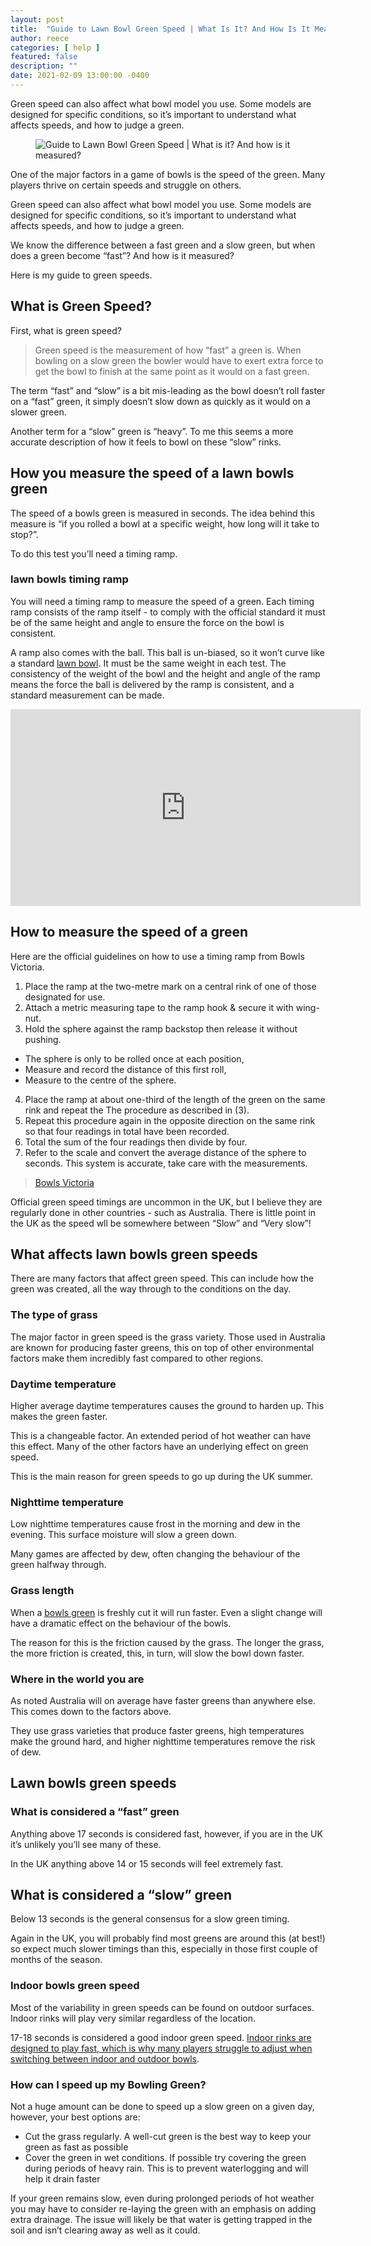 ```yaml
---
layout: post
title:  "Guide to Lawn Bowl Green Speed | What Is It? And How Is It Measured?"
author: reece
categories: [ help ]
featured: false
description: ""
date: 2021-02-09 13:00:00 -0400
---
```

    

<!-- wp:paragraph -->
<p xmlns="http://www.w3.org/1999/xhtml">Green speed can also affect what bowl model you use. Some models are designed for specific conditions, so it’s important to understand what affects speeds, and how to judge a green.</p>
<!-- /wp:paragraph -->

<!-- wp:image {"id":188,"sizeSlug":"full","linkDestination":"none"} -->
<figure class="wp-block-image size-full"><img src="/img/posts/lawn-bowls-green-speed.jpg" alt="Guide to Lawn Bowl Green Speed | What is it? And how is it measured?" class="wp-image-188"/></figure>
<!-- /wp:image -->

<!-- wp:paragraph -->
<p>One of the major factors in a game of bowls is the speed of the green. Many players thrive on certain speeds and struggle on others.</p>
<!-- /wp:paragraph -->

<!-- wp:paragraph -->
<p>Green speed can also affect what bowl model you use. Some models are designed for specific conditions, so it’s important to understand what affects speeds, and how to judge a green.</p>
<!-- /wp:paragraph -->

<!-- wp:paragraph -->
<p>We know the difference between a fast green and a slow green, but when does a green become “fast”? And how is it measured?</p>
<!-- /wp:paragraph -->

<!-- wp:paragraph -->
<p>Here is my guide to green speeds.</p>
<!-- /wp:paragraph -->

<!-- wp:heading -->
<h2><a href="#what-is-green-speed"></a>What is Green Speed?</h2>
<!-- /wp:heading -->

<!-- wp:paragraph -->
<p>First, what is green speed?</p>
<!-- /wp:paragraph -->

<!-- wp:quote -->
<blockquote class="wp-block-quote"><p>Green speed is the measurement of how “fast” a green is. When bowling on a slow green the bowler would have to exert extra force to get the bowl to finish at the same point as it would on a fast green.</p></blockquote>
<!-- /wp:quote -->

<!-- wp:paragraph -->
<p>The term “fast” and “slow” is a bit mis-leading as the bowl doesn’t roll faster on a “fast” green, it simply doesn’t slow down as quickly as it would on a slower green.</p>
<!-- /wp:paragraph -->

<!-- wp:paragraph -->
<p>Another term for a “slow” green is “heavy”. To me this seems a more accurate description of how it feels to bowl on these “slow” rinks.</p>
<!-- /wp:paragraph -->

<!-- wp:heading -->
<h2><a href="#how-you-measure-the-speed-of-a-lawn-bowls-green"></a>How you measure the speed of a lawn bowls green</h2>
<!-- /wp:heading -->

<!-- wp:paragraph -->
<p>The speed of a bowls green is measured in seconds. The idea behind this measure is “if you rolled a bowl at a specific weight, how long will it take to stop?”.</p>
<!-- /wp:paragraph -->

<!-- wp:paragraph -->
<p>To do this test you’ll need a timing ramp.</p>
<!-- /wp:paragraph -->

<!-- wp:heading {"level":3} -->
<h3><a href="#lawn-bowls-timing-ramp"></a>lawn bowls timing ramp</h3>
<!-- /wp:heading -->

<!-- wp:paragraph -->
<p>You will need a timing ramp to measure the speed of a green. Each timing ramp consists of the ramp itself - to comply with the official standard it must be of the same height and angle to ensure the force on the bowl is consistent.</p>
<!-- /wp:paragraph -->

<!-- wp:paragraph -->
<p>A ramp also comes with the ball. This ball is un-biased, so it won’t curve like a standard <a href="https://www.jackhighbowls.com/help/how-lawn-bowls-are-made/">lawn bowl</a>. It must be the same weight in each test. The consistency of the weight of the bowl and the height and angle of the ramp means the force the ball is delivered by the ramp is consistent, and a standard measurement can be made.</p>
<!-- /wp:paragraph -->

<!-- wp:html -->
<iframe width="560" height="315" src="https://www.youtube.com/embed/PFj652AoLAQ" frameborder="0" allow="accelerometer; autoplay; clipboard-write; encrypted-media; gyroscope; picture-in-picture" allowfullscreen="allowfullscreen"></iframe>
<!-- /wp:html -->

<!-- wp:heading -->
<h2><a href="#how-to-measure-the-speed-of-a-green"></a>How to measure the speed of a green</h2>
<!-- /wp:heading -->

<!-- wp:paragraph -->
<p>Here are the official guidelines on how to use a timing ramp from Bowls Victoria.</p>
<!-- /wp:paragraph -->

<!-- wp:list {"ordered":true} -->
<ol><li>Place the ramp at the two-metre mark on a central rink of one of those designated for use.</li><li>Attach a metric measuring tape to the ramp hook &amp; secure it with wing-nut.</li><li>Hold the sphere against the ramp backstop then release it without pushing.</li></ol>
<!-- /wp:list -->

<!-- wp:list -->
<ul><li>The sphere is only to be rolled once at each position,</li><li>Measure and record the distance of this first roll,</li><li>Measure to the centre of the sphere.</li></ul>
<!-- /wp:list -->

<!-- wp:list {"ordered":true,"start":4} -->
<ol start="4"><li>Place the ramp at about one-third of the length of the green on the same rink and repeat the The procedure as described in (3).</li><li>Repeat this procedure again in the opposite direction on the same rink so that four readings in total have been recorded.</li><li>Total the sum of the four readings then divide by four.</li><li>Refer to the scale and convert the average distance of the sphere to seconds. This system is accurate, take care with the measurements.</li></ol>
<!-- /wp:list -->

<!-- wp:quote -->
<blockquote class="wp-block-quote"><p><a href="https://www.bowlsvic.org.au/wp-content/uploads/2019/01/2013-2014-Timing-Ramp-Proceedures-for-Timing-Greens.pdf">Bowls Victoria</a></p></blockquote>
<!-- /wp:quote -->

<!-- wp:paragraph -->
<p>Official green speed timings are uncommon in the UK, but I believe they are regularly done in other countries - such as Australia. There is little point in the UK as the speed wll be somewhere between “Slow” and “Very slow”!</p>
<!-- /wp:paragraph -->

<!-- wp:heading -->
<h2><a href="#what-affects-lawn-bowls-green-speeds"></a>What affects lawn bowls green speeds</h2>
<!-- /wp:heading -->

<!-- wp:paragraph -->
<p>There are many factors that affect green speed. This can include how the green was created, all the way through to the conditions on the day.</p>
<!-- /wp:paragraph -->

<!-- wp:heading {"level":3} -->
<h3><a href="#the-type-of-grass"></a>The type of grass</h3>
<!-- /wp:heading -->

<!-- wp:paragraph -->
<p>The major factor in green speed is the grass variety. Those used in Australia are known for producing faster greens, this on top of other environmental factors make them incredibly fast compared to other regions.</p>
<!-- /wp:paragraph -->

<!-- wp:heading {"level":3} -->
<h3><a href="#daytime-temperature"></a>Daytime temperature</h3>
<!-- /wp:heading -->

<!-- wp:paragraph -->
<p>Higher average daytime temperatures causes the ground to harden up. This makes the green faster.</p>
<!-- /wp:paragraph -->

<!-- wp:paragraph -->
<p>This is a changeable factor. An extended period of hot weather can have this effect. Many of the other factors have an underlying effect on green speed.</p>
<!-- /wp:paragraph -->

<!-- wp:paragraph -->
<p>This is the main reason for green speeds to go up during the UK summer.</p>
<!-- /wp:paragraph -->

<!-- wp:heading {"level":3} -->
<h3><a href="#nighttime-temperature"></a>Nighttime temperature</h3>
<!-- /wp:heading -->

<!-- wp:paragraph -->
<p>Low nighttime temperatures cause frost in the morning and dew in the evening. This surface moisture will slow a green down.</p>
<!-- /wp:paragraph -->

<!-- wp:paragraph -->
<p>Many games are affected by dew, often changing the behaviour of the green halfway through.</p>
<!-- /wp:paragraph -->

<!-- wp:heading {"level":3} -->
<h3><a href="#grass-length"></a>Grass length</h3>
<!-- /wp:heading -->

<!-- wp:paragraph -->
<p>When a <a href="https://www.jackhighbowls.com/help/how-to-build-and-maintain-lawn-bowls-green/">bowls green</a> is freshly cut it will run faster. Even a slight change will have a dramatic effect on the behaviour of the bowls.</p>
<!-- /wp:paragraph -->

<!-- wp:paragraph -->
<p>The reason for this is the friction caused by the grass. The longer the grass, the more friction is created, this, in turn, will slow the bowl down faster.</p>
<!-- /wp:paragraph -->

<!-- wp:heading {"level":3} -->
<h3><a href="#where-in-the-world-you-are"></a>Where in the world you are</h3>
<!-- /wp:heading -->

<!-- wp:paragraph -->
<p>As noted Australia will on average have faster greens than anywhere else. This comes down to the factors above.</p>
<!-- /wp:paragraph -->

<!-- wp:paragraph -->
<p>They use grass varieties that produce faster greens, high temperatures make the ground hard, and higher nighttime temperatures remove the risk of dew.</p>
<!-- /wp:paragraph -->

<!-- wp:heading -->
<h2><a href="#lawn-bowls-green-speeds"></a>Lawn bowls green speeds</h2>
<!-- /wp:heading -->

<!-- wp:heading {"level":3} -->
<h3><a href="#what-is-considered-a-fast-green"></a>What is considered a “fast” green</h3>
<!-- /wp:heading -->

<!-- wp:paragraph -->
<p>Anything above 17 seconds is considered fast, however, if you are in the UK it’s unlikely you’ll see many of these.</p>
<!-- /wp:paragraph -->

<!-- wp:paragraph -->
<p>In the UK anything above 14 or 15 seconds will feel extremely fast.</p>
<!-- /wp:paragraph -->

<!-- wp:heading -->
<h2><a href="#what-is-considered-a-slow-green"></a>What is considered a “slow” green</h2>
<!-- /wp:heading -->

<!-- wp:paragraph -->
<p>Below 13 seconds is the general consensus for a slow green timing.</p>
<!-- /wp:paragraph -->

<!-- wp:paragraph -->
<p>Again in the UK, you will probably find most greens are around this (at best!) so expect much slower timings than this, especially in those first couple of months of the season.</p>
<!-- /wp:paragraph -->

<!-- wp:heading {"level":3} -->
<h3><a href="#indoor-bowls-green-speed"></a>Indoor bowls green speed</h3>
<!-- /wp:heading -->

<!-- wp:paragraph -->
<p>Most of the variability in green speeds can be found on outdoor surfaces. Indoor rinks will play very similar regardless of the location.</p>
<!-- /wp:paragraph -->

<!-- wp:paragraph -->
<p>17-18 seconds is considered a good indoor green speed. <a href="https://www.jackhighbowls.com/help/indoor-bowls/">Indoor rinks are designed to play fast, which is why many players struggle to adjust when switching between indoor and outdoor bowls</a>.</p>
<!-- /wp:paragraph -->

<!-- wp:heading {"level":3} -->
<h3><a href="#how-can-i-speed-up-my-bowling-green"></a>How can I speed up my Bowling Green?</h3>
<!-- /wp:heading -->

<!-- wp:paragraph -->
<p>Not a huge amount can be done to speed up a slow green on a given day, however, your best options are:</p>
<!-- /wp:paragraph -->

<!-- wp:list -->
<ul><li>Cut the grass regularly. A well-cut green is the best way to keep your green as fast as possible</li><li>Cover the green in wet conditions. If possible try covering the green during periods of heavy rain. This is to prevent waterlogging and will help it drain faster</li></ul>
<!-- /wp:list -->

<!-- wp:paragraph -->
<p>If your green remains slow, even during prolonged periods of hot weather you may have to consider re-laying the green with an emphasis on adding extra drainage. The issue will likely be that water is getting trapped in the soil and isn’t clearing away as well as it could.</p>
<!-- /wp:paragraph -->
    